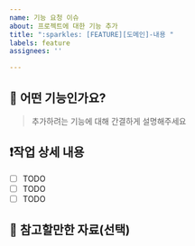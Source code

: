 ```yaml
---
name: 기능 요청 이슈
about: 프로젝트에 대한 기능 추가
title: ":sparkles: [FEATURE][도메인]-내용 "
labels: feature
assignees: ''

---
```


## :pushpin: 어떤 기능인가요?

> 추가하려는 기능에 대해 간결하게 설명해주세요

## :heavy_exclamation_mark:작업 상세 내용

- [ ] TODO
- [ ] TODO
- [ ] TODO

## :floppy_disk: 참고할만한 자료(선택)
